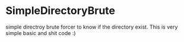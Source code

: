 # SimpleDirectoryBrute
simple directroy brute forcer to know if the directory exist.
This is very simple basic and shit code :) 
